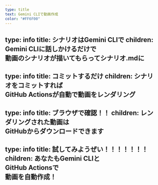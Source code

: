 ```yaml
---
type: title
text: Gemini CLIで動画作成
color: "#FF6F00"
---
```

type: info
title: シナリオはGemini CLIで
children: Gemini CLIに話しかけるだけで<br />動画のシナリオが描いてもらってシナリオ.mdに
---
type: info
title: コミットするだけ
children: シナリオをコミットすれば<br />GitHub Actionsが自動で動画をレンダリング
---
type: info
title: ブラウザで確認！！
children: レンダリングされた動画は<br />GitHubからダウンロードできます
---
type: info
title: 試してみようぜい！！！！！！！
children: あなたもGemini CLIと<br/>GitHub Actionsで<br/>動画を自動作成！
---
